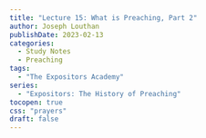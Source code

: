 ```yaml
---
title: "Lecture 15: What is Preaching, Part 2"
author: Joseph Louthan
publishDate: 2023-02-13
categories:
  - Study Notes
  - Preaching
tags:
  - "The Expositors Academy"
series:
  - "Expositors: The History of Preaching"
tocopen: true
css: "prayers"
draft: false
---
```


